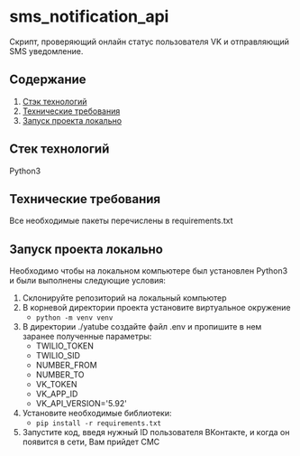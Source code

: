 # sms_notification_api
Скрипт, проверяющий онлайн статус пользователя VK и отправляющий SMS уведомление.

## Содержание
1. [Стэк технологий](#stack)
2. [Технические требования](#requirements)
3. [Запуск проекта локально](#lounch)

## <a name='stack'>Стек технологий</a>
Python3

## <a name='requirements'>Технические требования</a>
Все необходимые пакеты перечислены в requirements.txt

## <a name='lounch'>Запуск проекта локально</a>
Необходимо чтобы на локальном компьютере был установлен Python3 и были выполнены следующие условия:
1. Склонируйте репозиторий на локальный компьютер
2. В корневой директории проекта установите виртуальное окружение
    + `python -m venv venv`
3. В директории ./yatube создайте файл .env и пропишите в нем заранее полученные параметры:
    + TWILIO_TOKEN
    + TWILIO_SID
    + NUMBER_FROM
    + NUMBER_TO
    + VK_TOKEN
    + VK_APP_ID
    + VK_API_VERSION='5.92'
4. Установите необходимые библиотеки:
    + `pip install -r requirements.txt`
5. Запустите код, введя нужный ID пользователя ВКонтакте, и когда он появится в сети, Вам прийдет СМС
